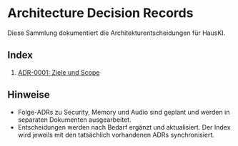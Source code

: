 # Architecture Decision Records

Diese Sammlung dokumentiert die Architekturentscheidungen für HausKI.

## Index

1. [ADR-0001: Ziele und Scope](ADR-0001__ziele-und-scope.md)

## Hinweise

- Folge-ADRs zu Security, Memory und Audio sind geplant und werden in separaten Dokumenten ausgearbeitet.
- Entscheidungen werden nach Bedarf ergänzt und aktualisiert. Der Index wird jeweils mit den tatsächlich vorhandenen ADRs synchronisiert.
